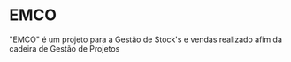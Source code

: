 # EMCO
"EMCO" é um projeto para a Gestão de Stock's e vendas realizado afim da cadeira de Gestão de Projetos

